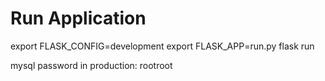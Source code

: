 # Run Application
export FLASK_CONFIG=development
export FLASK_APP=run.py
flask run

mysql
password in production: rootroot
